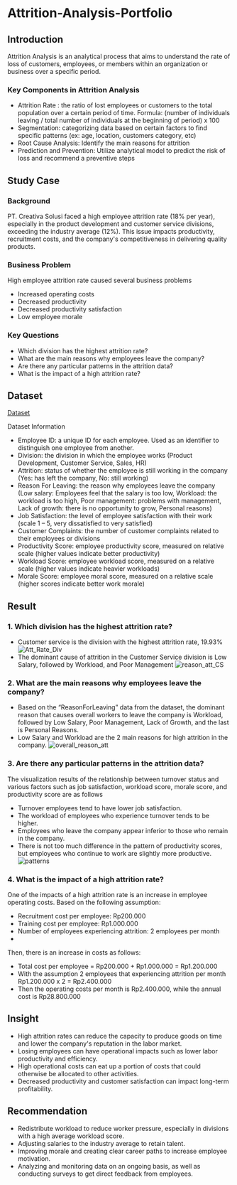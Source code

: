 # Attrition-Analysis-Portfolio
## Introduction
Attrition Analysis is an analytical process that aims to understand the rate of loss of customers, employees, or members within an organization or business over a specific period.
### Key Components in Attrition Analysis
-	Attrition Rate : the ratio of lost employees or customers to the total population over a certain period of time.
Formula: (number of individuals leaving / total number of individuals at the beginning of period) x 100
-	Segmentation: categorizing data based on certain factors to find specific patterns (ex: age, location, customers category, etc)
-	Root Cause Analysis: Identify the main reasons for attrition
-	Prediction and Prevention: Utilize analytical model to predict the risk of loss and recommend a preventive steps

## Study Case
### Background
PT. Creativa Solusi faced a high employee attrition rate (18% per year), especially in the product development and customer service divisions, exceeding the industry average (12%). This issue impacts productivity, recruitment costs, and the company's competitiveness in delivering quality products.
### Business Problem
High employee attrition rate caused several business problems
-	Increased operating costs
-	Decreased productivity
-	Decreased productivity satisfaction
-	Low employee morale
### Key Questions
-	Which division has the highest attrition rate?
-	What are the main reasons why employees leave the company?
-	Are there any particular patterns in the attrition data?
-	What is the impact of a high attrition rate?

## Dataset
<a href="https://github.com/dzikrinasilmi/Attrition-Analysis-Portfolio/blob/main/PTKreativaSolusi.csv">Dataset</a>

Dataset Information
-	Employee ID: a unique ID for each employee. Used as an identifier to distinguish one employee from another.
-	Division: the division in which the employee works (Product Development, Customer Service, Sales, HR)
-	Attrition: status of whether the employee is still working in the company (Yes: has left the company, No: still working)
-	Reason For Leaving: the reason why employees leave the company
  (Low salary: Employees feel that the salary is too low,
  Workload: the workload is too high,
  Poor management: problems with management,
  Lack of growth: there is no opportunity to grow,
  Personal reasons)
-	Job Satisfaction: the level of employee satisfaction with their work (scale 1 – 5, very dissatisfied to very satisfied)
-	Customer Complaints: the number of customer complaints related to their employees or divisions 
-	Productivity Score: employee productivity score, measured on relative scale (higher values indicate better productivity)
-	Workload Score: employee workload score, measured on a relative scale (higher values indicate heavier workloads)
-	Morale Score: employee moral score, measured on a relative scale (higher scores indicate better work morale)

## Result
### 1. Which division has the highest attrition rate?
-	Customer service is the division with the highest attrition rate, 19.93% ![Att_Rate_Div](https://github.com/user-attachments/assets/c77fd16d-ca7b-49ec-9a3a-43b2cc5ea89b)
-	The dominant cause of attrition in the Customer Service division is Low Salary, followed by Workload, and Poor Management ![reason_att_CS](https://github.com/user-attachments/assets/cce75bc2-7a87-487d-bf3f-d8dfeba3bd65)
### 2. What are the main reasons why employees leave the company?
-	Based on the “ReasonForLeaving” data from the dataset, the dominant reason that causes overall workers to leave the company is Workload, followed by Low Salary, Poor Management, Lack of Growth, and the last is Personal Reasons.
-	Low Salary and Workload are the 2 main reasons for high attrition in the company.
![overall_reason_att](https://github.com/user-attachments/assets/8c8b60e9-a562-4651-83e1-4bcff270aea1)
### 3. Are there any particular patterns in the attrition data?
The visualization results of the relationship between turnover status and various factors such as job satisfaction, workload score, morale score, and productivity score are as follows
-	Turnover employees tend to have lower job satisfaction.
-	The workload of employees who experience turnover tends to be higher.
-	Employees who leave the company appear inferior to those who remain in the company.
-	There is not too much difference in the pattern of productivity scores, but employees who continue to work are slightly more productive.
![patterns](https://github.com/user-attachments/assets/a5436184-6e6f-4d8f-8df3-cd33c88354c3)
### 4. What is the impact of a high attrition rate?
One of the impacts of a high attrition rate is an increase in employee operating costs.
Based on the following assumption:
-	Recruitment cost per employee: Rp200.000
-	Training cost per employee: Rp1.000.000
-	Number of employees experiencing attrition: 2 employees per month
-	
Then, there is an increase in costs as follows:
-	Total cost per employee = Rp200.000 + Rp1.000.000 = Rp1.200.000
-	With the assumption 2 employees that experiencing attrition per month
Rp1.200.000 x 2 = Rp2.400.000
-	Then the operating costs per month is Rp2.400.000, while the annual cost is Rp28.800.000

## Insight
-	High attrition rates can reduce the capacity to produce goods on time and lower the company's reputation in the labor market.
-	Losing employees can have operational impacts such as lower labor productivity and efficiency.
-	High operational costs can eat up a portion of costs that could otherwise be allocated to other activities.
-	Decreased productivity and customer satisfaction can impact long-term profitability.

## Recommendation
-	Redistribute workload to reduce worker pressure, especially in divisions with a high average workload score.
-	Adjusting salaries to the industry average to retain talent.
-	Improving morale and creating clear career paths to increase employee motivation.
-	Analyzing and monitoring data on an ongoing basis, as well as conducting surveys to get direct feedback from employees.
